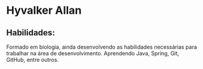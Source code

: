 # **Hyvalker Allan**
## Habilidades:
Formado em biologia, ainda desenvolvendo as habilidades necessárias para trabalhar na área de desenvolvimento. Aprendendo Java, Spring, Git, GitHub, entre outros.


